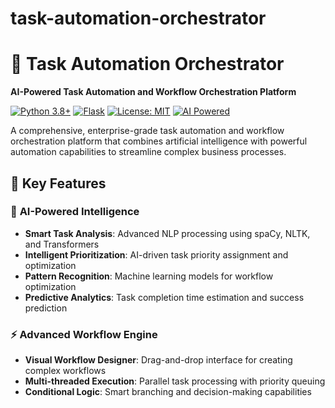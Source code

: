 # task-automation-orchestrator
# 🚀 Task Automation Orchestrator

**AI-Powered Task Automation and Workflow Orchestration Platform**

[![Python 3.8+](https://img.shields.io/badge/python-3.8+-blue.svg)](https://www.python.org/downloads/)
[![Flask](https://img.shields.io/badge/flask-2.3.3-green.svg)](https://flask.palletsprojects.com/)
[![License: MIT](https://img.shields.io/badge/License-MIT-yellow.svg)](https://opensource.org/licenses/MIT)
[![AI Powered](https://img.shields.io/badge/AI-Powered-purple.svg)](https://github.com/tharev/task-automation-orchestrator)

A comprehensive, enterprise-grade task automation and workflow orchestration platform that combines artificial intelligence with powerful automation capabilities to streamline complex business processes.

## 🌟 Key Features

### 🤖 **AI-Powered Intelligence**
- **Smart Task Analysis**: Advanced NLP processing using spaCy, NLTK, and Transformers
- **Intelligent Prioritization**: AI-driven task priority assignment and optimization
- **Pattern Recognition**: Machine learning models for workflow optimization
- **Predictive Analytics**: Task completion time estimation and success prediction

### ⚡ **Advanced Workflow Engine**
- **Visual Workflow Designer**: Drag-and-drop interface for creating complex workflows
- **Multi-threaded Execution**: Parallel task processing with priority queuing
- **Conditional Logic**: Smart branching and decision-making capabilities
